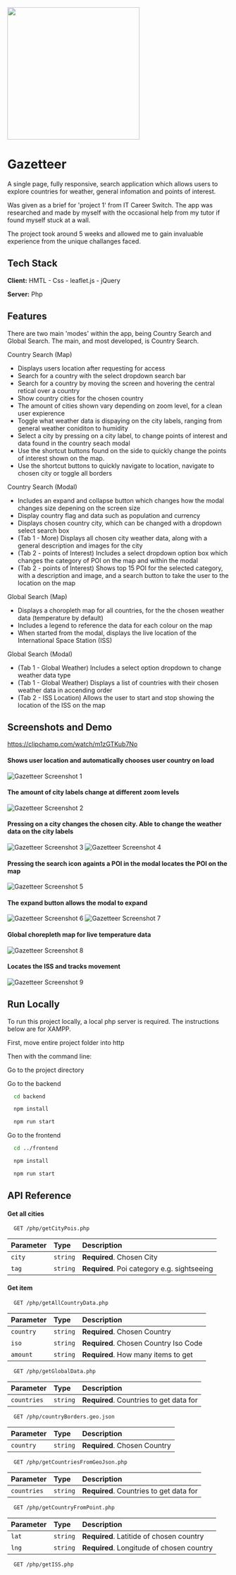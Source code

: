 
<img src="https://user-images.githubusercontent.com/95356508/218489486-c59d28b1-be4f-4e42-b7f9-ab0ba302695f.png" data-canonical-src="https://user-images.githubusercontent.com/95356508/218489486-c59d28b1-be4f-4e42-b7f9-ab0ba302695f.png" width="300" />

# Gazetteer

A single page, fully responsive, search application which allows users to explore countries for weather, general infomation and points of interest. 

Was given as a brief for 'project 1' from IT Career Switch. The app was researched and made by myself with the occasional help from my tutor if found myself stuck at a wall.

The project took around 5 weeks and allowed me to gain invaluable experience from the unique challanges faced.


## Tech Stack

**Client:** HMTL - Css - leaflet.js - jQuery

**Server:** Php


## Features

There are two main 'modes' within the app, being Country Search and Global Search. The main, and most developed, is Country Search.

Country Search (Map)
- Displays users location after requesting for access
- Search for a country with the select dropdown search bar
- Search for a country by moving the screen and hovering the central retical over a country
- Show country cities for the chosen country
- The amount of cities shown vary depending on zoom level, for a clean user expierence
- Toggle what weather data is dispaying on the city labels, ranging from general weather coniditon to humidity
- Select a city by pressing on a city label, to change points of interest and data found in the country seach modal
- Use the shortcut buttons found on the side to quickly change the points of interest shown on the map.
- Use the shortcut buttons to quickly navigate to location, navigate to chosen city or toggle all borders

Country Search (Modal)
- Includes an expand and collapse button which changes how the modal changes size depening on the screen size
- Display country flag and data such as population and currency
- Displays chosen country city, which can be changed with a dropdown select search box
- (Tab 1 - More) Displays all chosen city weather data, along with a general description and images for the city
- (Tab 2 - points of Interest) Includes a select dropdown option box which changes the category of POI on the map and within the modal 
- (Tab 2 - points of Interest) Shows top 15 POI for the selected category, with a description and image, and a search button to take the user to the location on the map

Global Search (Map)
- Displays a choropleth map for all countries, for the the chosen weather data (temperature by default)
- Includes a legend to reference the data for each colour on the map
- When started from the modal, displays the live location of the International Space Station (ISS)

Global Search (Modal)
- (Tab 1 - Global Weather) Includes a select option dropdown to change weather data type
- (Tab 1 - Global Weather) Displays a list of countries with their chosen weather data in accending order
- (Tab 2 - ISS Location) Allows the user to start and stop showing the location of the ISS on the map


## Screenshots and Demo

https://clipchamp.com/watch/m1zGTKub7No

#### Shows user location and automatically chooses user country on load
![Gazetteer Screenshot 1](https://user-images.githubusercontent.com/95356508/218561314-d99d8c1d-f91b-4439-bf50-72c3c408c3f0.png)

#### The amount of city labels change at different zoom levels
![Gazetteer Screenshot 2](https://user-images.githubusercontent.com/95356508/218561318-71aa3a50-f780-4f00-b92e-d0e4de838b82.png)

#### Pressing on a city changes the chosen city. Able to change the weather data on the city labels
![Gazetteer Screenshot 3](https://user-images.githubusercontent.com/95356508/218561328-4cb9e79c-b5cf-4a9f-87db-cfd33ece98d8.png)
![Gazetteer Screenshot 4](https://user-images.githubusercontent.com/95356508/218561340-631ae206-e7ed-424c-b849-4ad44cd0be53.png)

#### Pressing the search icon againts a POI in the modal locates the POI on the map
![Gazetteer Screenshot 5](https://user-images.githubusercontent.com/95356508/218561352-a6fcaf82-c086-4e36-b99f-3bcd1f3d7ccf.png)

#### The expand button allows the modal to expand
![Gazetteer Screenshot 6](https://user-images.githubusercontent.com/95356508/218561368-339c3c17-ae7e-48ec-9b14-4ee45d51cf04.png)
![Gazetteer Screenshot 7](https://user-images.githubusercontent.com/95356508/218561379-b1b58828-f23a-428a-8fdc-a2b5b1c68f3a.png)

#### Global chorepleth map for live temperature data
![Gazetteer Screenshot 8](https://user-images.githubusercontent.com/95356508/218561394-8c1d0a8f-fa7b-46bf-873a-60383bfc99e7.png)

#### Locates the ISS and tracks movement
![Gazetteer Screenshot 9](https://user-images.githubusercontent.com/95356508/218561404-874b5b34-d2a7-4745-9c0a-acb38c4ccd4f.png)


## Run Locally

To run this project locally, a local php server is required. The instructions below are for XAMPP.

First, move entire project folder into http

Then with the command line:

Go to the project directory

Go to the backend

```bash
  cd backend
```

```bash
  npm install  
```

```bash
  npm run start  
```


Go to the frontend

```bash
  cd ../frontend
```

```bash
  npm install  
```

```bash
  npm run start  
```


## API Reference


#### Get all cities

```http
  GET /php/getCityPois.php
```

| Parameter | Type     | Description                |
| :-------- | :------- | :------------------------- |
| `city` | `string` | **Required**. Chosen City |
| `tag` | `string` | **Required**. Poi category e.g. sightseeing |

#### Get item

```http
  GET /php/getAllCountryData.php
```

| Parameter | Type     | Description                       |
| :-------- | :------- | :-------------------------------- |
| `country`      | `string` | **Required**. Chosen Country |
| `iso`      | `string` | **Required**. Chosen Country Iso Code |
| `amount`      | `string` | **Required**. How many items to get |


```http
  GET /php/getGlobalData.php
```

| Parameter | Type     | Description                       |
| :-------- | :------- | :-------------------------------- |
| `countries`      | `string` | **Required**. Countries to get data for |


```http
  GET /php/countryBorders.geo.json
```

| Parameter | Type     | Description                       |
| :-------- | :------- | :-------------------------------- |
| `country`      | `string` | **Required**. Chosen Country |


```http
  GET /php/getCountriesFromGeoJson.php
```

| Parameter | Type     | Description                       |
| :-------- | :------- | :-------------------------------- |
| `countries`      | `string` | **Required**. Countries to get data for |


```http
  GET /php/getCountryFromPoint.php
```

| Parameter | Type     | Description                       |
| :-------- | :------- | :-------------------------------- |
| `lat`      | `string` | **Required**. Latitide of chosen country |
| `lng`      | `string` | **Required**. Longitude of chosen country |


```http
  GET /php/getISS.php
```


